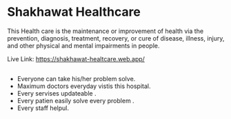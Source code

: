 # Shakhawat Healthcare 
This Health care  is the maintenance or improvement of health via the prevention, diagnosis, treatment, recovery, or cure of disease, illness, injury, and other physical and mental impairments in people.

Live Link: https://shakhawat-healtcare.web.app/

## 

- Everyone can take his/her  problem solve.
- Maximum doctors everyday vistis this hospital.
- Every  servises updateable  .
- Every patien easily solve every problem .
-  Every staff helpul.


